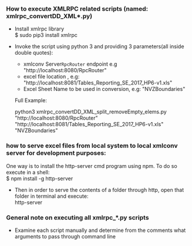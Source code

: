 ### How to execute XMLRPC related scripts (named: xmlrpc_convertDD_XML*.py)

 - Install xmlrpc library <br>
    $ sudo pip3 install xmlrpc
 - Invoke the script using python 3 and providing 3 parameters(all inside double quotes):
   - xmlconv Server`RpcRouter` endpoint e.g "http://localhost:8080/RpcRouter"
   - excel file location , e.g:  "http://localhost:8081/Tables_Reporting_SE_2017_HP6-v1.xls"
   - Excel Sheet Name to be used in conversion, e.g: "NVZBoundaries" 
   
   Full Example: <br>
   
   python3 xmlrpc_convertDD_XML_split_removeEmpty_elems.py "http://localhost:8080/RpcRouter" "http://localhost:8081/Tables_Reporting_SE_2017_HP6-v1.xls" "NVZBoundaries" 


### how to serve excel files from local system to local xmlconv server for development purposes:
  One way is to install the http-server cmd program using npm. To do so execute in a shell: <br>
  $ npm install -g http-server
  - Then in order to serve the contents of a folder through http, open that folder in terminal and execute: <br>
    http-server 
   
### General note on executing all xmlrpc_*.py scripts
 - Examine each script manually and determine from the comments  what arguments to pass through command line